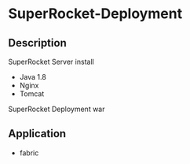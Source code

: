 SuperRocket-Deployment
======================

## Description
SuperRocket Server install
* Java 1.8
* Nginx
* Tomcat

SuperRocket Deployment war

## Application

* fabric
